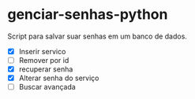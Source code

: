 # genciar-senhas-python
Script para salvar suar senhas em um banco de dados.

- [x] Inserir servico
- [ ] Remover por id
- [x] recuperar senha
- [x] Alterar senha do serviço
- [ ] Buscar avançada
